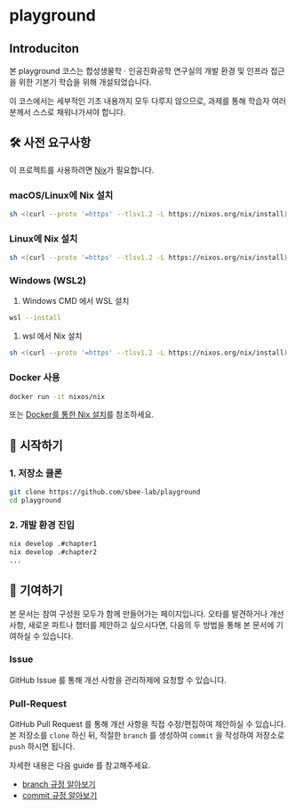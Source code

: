 # playground

## Introduciton

본 playground 코스는 합성생물학 ⋅ 인공진화공학 연구실의 개발 환경 및 인프라 접근을 위한 기본기 학습을 위해 개설되었습니다.

이 코스에서는 세부적인 기초 내용까지 모두 다루지 않으므로, 과제를 통해 학습자 여러분께서 스스로 채워나가셔야 합니다.

## 🛠️ 사전 요구사항

이 프로젝트를 사용하려면 [Nix](https://nixos.org/download/)가 필요합니다.

### macOS/Linux에 Nix 설치

```bash
sh <(curl --proto '=https' --tlsv1.2 -L https://nixos.org/nix/install)
```

### Linux에 Nix 설치

```bash
sh <(curl --proto '=https' --tlsv1.2 -L https://nixos.org/nix/install) --daemon
```

### Windows (WSL2)

1. Windows CMD 에서 WSL 설치

```bash
wsl --install
```

1. wsl 에서 Nix 설치

```bash
sh <(curl --proto '=https' --tlsv1.2 -L https://nixos.org/nix/install) --daemon
```

### Docker 사용

```bash
docker run -it nixos/nix
```

또는 [Docker를 통한 Nix 설치](https://nixos.org/download/#nix-install-docker)를 참조하세요.

## 🚀 시작하기

### 1. 저장소 클론

```bash
git clone https://github.com/sbee-lab/playground
cd playground
```

### 2. 개발 환경 진입

```bash
nix develop .#chapter1
nix develop .#chapter2
...
```

## 🤝 기여하기

본 문서는 참여 구성원 모두가 함께 만들어가는 페이지입니다.
오타를 발견하거나 개선 사항, 새로운 파트나 챕터를 제안하고 싶으시다면, 다음의 두 방법을 통해 본 문서에 기여하실 수 있습니다.

### Issue

GitHub Issue 를 통해 개선 사항을 관리하제에 요청할 수 있습니다.

### Pull-Request

GitHub Pull Request 를 통해 개선 사항을 직접 수정/편집하여 제안하실 수 있습니다.
본 저장소를 `clone` 하신 뒤, 적절한 `branch` 를 생성하여 `commit` 을 작성하여 저장소로 `push` 하시면 됩니다.

자세한 내용은 다음 guide 를 참고해주세요.

- [branch 규정 알아보기](./docs/BRANCH_CONVENTION.md)
- [commit 규정 알아보기](./docs/COMMIT_CONVENTION.md)

